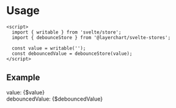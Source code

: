 <script lang="ts">
  import { writable } from 'svelte/store';

	import { TextField, debounceStore } from 'svelte-ux';
	import Preview from '$docs/Preview.svelte';

  const value = writable(null);
  const debouncedValue = debounceStore(value)
</script>

<h1>Usage</h1>

```svelte
<script>
  import { writable } from 'svelte/store';
  import { debounceStore } from '@layerchart/svelte-stores';

  const value = writable('');
  const debouncedValue = debounceStore(value);
</script>
```

<h2>Example</h2>

<Preview>
  <TextField bind:value={$value} />
  <div>value: {$value}</div>
  <div>debouncedValue: {$debouncedValue}</div>
</Preview>
